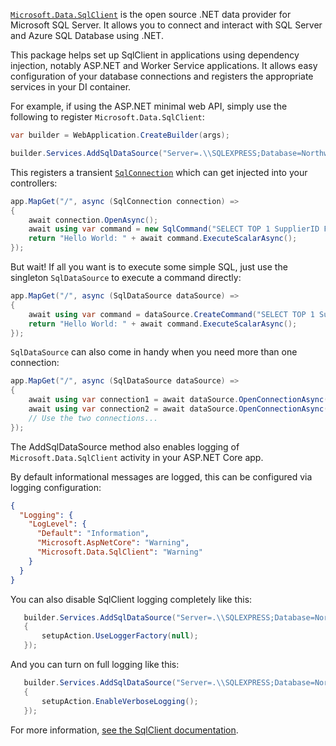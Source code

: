 [`Microsoft.Data.SqlClient`](https://github.com/dotnet/SqlClient) is the open source .NET data provider for Microsoft SQL Server. It allows you to connect and interact with SQL Server and Azure SQL Database using .NET.

This package helps set up SqlClient in applications using dependency injection, notably ASP.NET and Worker Service applications. It allows easy configuration of your database connections and registers the appropriate services in your DI container. 

For example, if using the ASP.NET minimal web API, simply use the following to register `Microsoft.Data.SqlClient`:

```csharp
var builder = WebApplication.CreateBuilder(args);

builder.Services.AddSqlDataSource("Server=.\\SQLEXPRESS;Database=Northwind;Integrated Security=true;Trust Server Certificate=true");
```

This registers a transient [`SqlConnection`](https://docs.microsoft.com/dotnet/api/microsoft.data.sqlclient.sqlconnection) which can get injected into your controllers:

```csharp
app.MapGet("/", async (SqlConnection connection) =>
{
    await connection.OpenAsync();
    await using var command = new SqlCommand("SELECT TOP 1 SupplierID FROM Suppliers", connection);
    return "Hello World: " + await command.ExecuteScalarAsync();
});
```

But wait! If all you want is to execute some simple SQL, just use the singleton `SqlDataSource` to execute a command directly:

```csharp
app.MapGet("/", async (SqlDataSource dataSource) =>
{
    await using var command = dataSource.CreateCommand("SELECT TOP 1 SupplierID FROM Suppliers");
    return "Hello World: " + await command.ExecuteScalarAsync();
});
```

`SqlDataSource` can also come in handy when you need more than one connection:

```csharp
app.MapGet("/", async (SqlDataSource dataSource) =>
{
    await using var connection1 = await dataSource.OpenConnectionAsync();
    await using var connection2 = await dataSource.OpenConnectionAsync();
    // Use the two connections...
});
```

The AddSqlDataSource method also enables logging of `Microsoft.Data.SqlClient` activity in your ASP.NET Core app.

By default informational messages are logged, this can be configured via logging configuration:

```json
{
  "Logging": {
    "LogLevel": {
      "Default": "Information",
      "Microsoft.AspNetCore": "Warning",
      "Microsoft.Data.SqlClient": "Warning"
    }
  }
}
```

You can also disable SqlClient logging completely like this:

```csharp
   builder.Services.AddSqlDataSource("Server=.\\SQLEXPRESS;Database=Northwind;Integrated Security=true;Trust Server Certificate=true", setupAction =>
   {
       setupAction.UseLoggerFactory(null);
   });
```

And you can turn on full logging like this:

```csharp
   builder.Services.AddSqlDataSource("Server=.\\SQLEXPRESS;Database=Northwind;Integrated Security=true;Trust Server Certificate=true", setupAction =>
   {
       setupAction.EnableVerboseLogging();
   });
```

For more information, [see the SqlClient documentation](https://docs.microsoft.com/sql/connect/ado-net/introduction-microsoft-data-sqlclient-namespace).